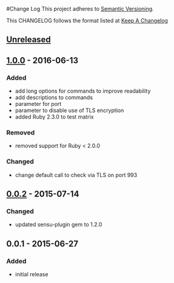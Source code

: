 #Change Log
This project adheres to [Semantic Versioning](http://semver.org/).

This CHANGELOG follows the format listed at [Keep A Changelog](http://keepachangelog.com/)

## [Unreleased]

## [1.0.0] - 2016-06-13
### Added
- add long options for commands to improve readability
- add descriptions to commands
- parameter for port
- parameter to disable use of TLS encryption
- added Ruby 2.3.0 to test matrix

### Removed
- removed support for Ruby < 2.0.0

### Changed
- change default call to check via TLS on port 993

## [0.0.2] - 2015-07-14
### Changed
- updated sensu-plugin gem to 1.2.0

## 0.0.1 - 2015-06-27
### Added
- initial release

[Unreleased]: https://github.com/sensu-plugins/sensu-plugins-imap/compare/1.0.0...HEAD
[1.0.0]: https://github.com/sensu-plugins/sensu-plugins-imap/compare/0.0.2...1.0.0
[0.0.2]: https://github.com/sensu-plugins/sensu-plugins-imap/compare/0.0.1...0.0.2

